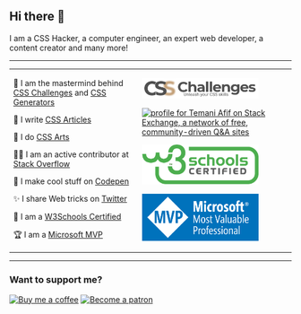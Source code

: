 ## Hi there 👋

I am a CSS Hacker, a computer engineer, an expert web developer, a content creator and many more!

-----

<table>
<tr >
<td >

🧠 I am the mastermind behind [CSS Challenges](https://css-challenges.com/) and [CSS Generators](https://css-generators.com/) &nbsp;&nbsp;&nbsp;&nbsp;&nbsp;&nbsp;&nbsp;&nbsp;&nbsp;&nbsp;
     
📝 I write [CSS Articles](https://css-articles.com/)
     
🎨 I do [CSS Arts](https://css-only.art/)

👨‍💻 I am an active contributor at [Stack Overflow](https://stackoverflow.com/users/8620333/temani-afif)

🔧 I make cool stuff on [Codepen](https://codepen.io/t_afif)

✨ I share Web tricks on [Twitter](https://twitter.com/ChallengesCss)

🥇 I am a [W3Schools Certified](https://certification.w3schools.com/w3certified.asp?id=7368672)

🏆 I am a [Microsoft MVP](https://mvp.microsoft.com/fr-fr/PublicProfile/5004281?fullName=Temani%20Afif)

     
</td>
<td >
     
<a href="https://css-challenges.com/"><img src="logo-CSS.png" width="208" alt="CSS Challenges"></a>
     
<a href="https://stackexchange.com/users/11780569"><img src="https://stackexchange.com/users/flair/11780569.png" width="208" height="58" alt="profile for Temani Afif on Stack Exchange, a network of free, community-driven Q&amp;A sites" title="profile for Temani Afif on Stack Exchange, a network of free, community-driven Q&amp;A sites"></a>
     
<a href="https://certification.w3schools.com/w3certified.asp?id=7368672"><img src="w3certified.png" width="208" alt="W3Schools Certified"></a>

<a href="https://mvp.microsoft.com/fr-fr/PublicProfile/5004281?fullName=Temani%20Afif"><img src="MVP_Logo.png" width="208" alt="Microsoft MVP"></a>
       
</td>
</tr>
</table>   

----
     
### Want to support me?

<a href="https://www.buymeacoffee.com/afif"><img src="https://cdn.buymeacoffee.com/buttons/default-orange.png" width="224" alt="Buy me a coffee"></a> <a href="https://www.patreon.com/temani"><img src="https://dev-to-uploads.s3.amazonaws.com/uploads/articles/db3jtgy2i5l4w8slkps5.png" width="208" alt="Become a patron"></a>
    
